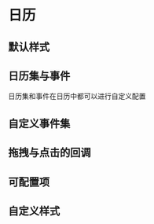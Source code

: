 # 日历

## 默认样式

<div id="calendar"></div>

## 日历集与事件
 日历集和事件在日历中都可以进行自定义配置

## 自定义事件集

## 拖拽与点击的回调

## 可配置项

## 自定义样式

